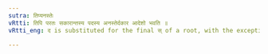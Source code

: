 ```yaml
---
sutra: तिप्यनस्तेः
vRtti: तिपि परतः सकारान्तस्य पदस्य अनस्तेर्दकार आदेशो भवति ॥
vRtti_eng: द is substituted for the final स् of a root, with the exception of अस्, before the Personal ending ति॒ (त्), when it stands at the end of a word.

---
```

